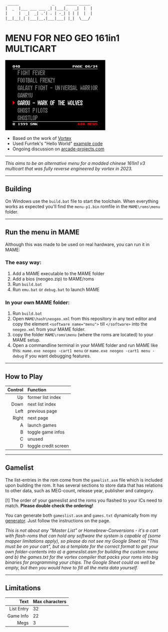 ```
 _____               _     _____ _____ 
|  _  |___ ___ ___ _| |___|_   _|  |  |
|     |  _|  _| .'| . | -_| | | |  |  |
|__|__|_| |___|__,|___|___| |_|  \___/ 
```
# MENU FOR NEO GEO 161in1 MULTICART 

![Menu Screenshot](https://raw.githubusercontent.com/ArcadeTV/neogeo-menu/main/gfx/menu.png)

- Based on the work of [Vortex](https://github.com/xvortex/VTXCart)
- Used Furrtek's "Hello World" [example code](https://wiki.neogeodev.org/index.php?title=Hello_world_tutorial)
- Ongoing discussion on [arcade-projects.com](https://www.arcade-projects.com/threads/reverse-engineering-161-in-1-cartridge-to-change-rom-games.15069/latest)

---

_This aims to be an alternative menu for a modded chinese 161in1 v3 multicart that was fully reverse engineered by vortex in 2023._

---

## Building

On Windows use the `build.bat` file to start the toolchain.
When everything works as expected you'll find the `menu-p1.bin` romfile in the `MAME\roms\menu` folder.

---

## Run the menu in MAME

Although this was made to be used on real hardware, you can run it in MAME:

### The easy way:

1. Add a MAME executable to the MAME folder 
2. Add a bios (neogeo.zip) to MAME/roms 
3. Run `build.bat`
4. Run `emu.bat` or `debug.bat` to launch MAME

### In your own MAME folder:

1. Run `build.bat`
2. Open `MAME\hash\neogeo.xml` from this repository in any text editor and copy the element `<software name="menu">` till `</software>` into the `neogeo.xml` from your MAME folder.
3. copy the folder `MAME\roms\menu` (where the roms are located) to your MAME setup.
4. Open a commandline terminal in your MAME folder and run MAME like this: `mame.exe neogeo -cart1 menu` or `mame.exe neogeo -cart1 menu -debug` if you want debugging features.

---

## How to Play

| Control | Function             |
| ------: | :------------------- |
|      Up | former list index    |
|    Down | next list index      |
|    Left | previous page        |
|   Right | next page            |
|       A | launch games         |
|       B | toggle game infos    |
|       C | unused               |
|       D | toggle credit screen |

---

## Gamelist

The list-entries in the rom come from the `gamelist.asm` file which is included upon building the rom. It has several sections to store data that has relations to other data, such as MEG-count, release year, publisher and category.

[!] The order of your gameslist and the roms you flashed to your ICs need to match. **Please double check the ordering!**

You can generate both `gameslist.asm` and `games.txt` dynamically from my [generator](https://ngmenu.arcade-tv.de). Just follow the instructions on the page.

_This is not about any "Master List" or Homebrew-Conversions - it's a cart with flash-roms that can hold any software the system is capable of (some mapper limitations apply), so please do not see my Google Sheet as "This must be on your cart", but as a template for the correct format to get your own folder-contents into a) a gameslist.asm for building the custom menu and b) the games.txt for the vortex compiler that packs your roms into big binaries for programming your chips. The Google Sheet could as well be empty, but then you would have to fill all the meta data yourself._

---

## Limitations

|       Text | Max characters |
| ---------: | :------------- |
| List Entry | 32             |
|  Game Info | 22             |
|       Megs | 3              |


